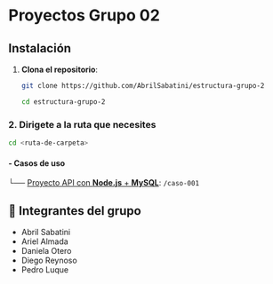 # Proyectos Grupo 02   

## Instalación

1. **Clona el repositorio**:
   ```bash
   git clone https://github.com/AbrilSabatini/estructura-grupo-2
   ```
   ```bash
   cd estructura-grupo-2
   ```
### 2. **Dirigete a la ruta que necesites**
   ```bash
   cd <ruta-de-carpeta>
   ```
#### - Casos de uso  
└── [Proyecto API con **Node.js** + **MySQL**](https://github.com/AbrilSabatini/estructura-grupo-2/tree/main/caso-001): `/caso-001`

## 👥 Integrantes del grupo

- Abril Sabatini
- Ariel Almada
- Daniela Otero 
- Diego Reynoso
- Pedro Luque 
